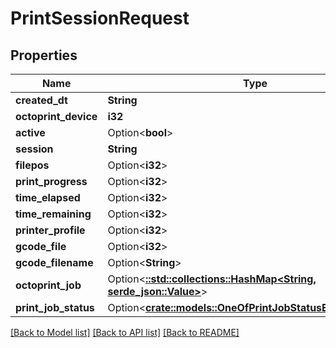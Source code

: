 # PrintSessionRequest

## Properties

Name | Type | Description | Notes
------------ | ------------- | ------------- | -------------
**created_dt** | **String** |  | 
**octoprint_device** | **i32** |  | 
**active** | Option<**bool**> |  | [optional]
**session** | **String** |  | 
**filepos** | Option<**i32**> |  | [optional]
**print_progress** | Option<**i32**> |  | [optional]
**time_elapsed** | Option<**i32**> |  | [optional]
**time_remaining** | Option<**i32**> |  | [optional]
**printer_profile** | Option<**i32**> |  | [optional]
**gcode_file** | Option<**i32**> |  | [optional]
**gcode_filename** | Option<**String**> |  | [optional]
**octoprint_job** | Option<[**::std::collections::HashMap<String, serde_json::Value>**](serde_json::Value.md)> |  | [optional]
**print_job_status** | Option<[**crate::models::OneOfPrintJobStatusEnumNullEnum**](oneOf<PrintJobStatusEnum,NullEnum>.md)> |  | [optional]

[[Back to Model list]](../README.md#documentation-for-models) [[Back to API list]](../README.md#documentation-for-api-endpoints) [[Back to README]](../README.md)


